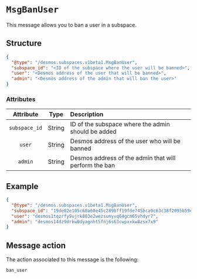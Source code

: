 # `MsgBanUser`
This message allows you to ban a user in a subspace.

## Structure
```json
{
  "@type": "/desmos.subspaces.v1beta1.MsgBanUser",
  "subspace_id": "<ID of the subspace where the user will be banned>",
  "user": "<Desmos address of the user that will be banned>",
  "admin": "<Desmos address of the admin that will ban the user>"
}
```

### Attributes
| Attribute | Type | Description |
| :-------: | :---: | :--------- |
| `subspace_id` | String | ID of the subspace where the admin should be added |
| `user` | String | Desmos address of the user who will be banned |
| `admin` | String | Desmos address of the admin that will perform the ban |

## Example
```json
{
  "@type": "/desmos.subspaces.v1beta1.MsgBanUser",
  "subspace_id": "19de02e105c68a60e45c289bff19fde745bca9c63c38f2095b59e8e8090ae1af",
  "user": "desmos1tqzrfy9ujrk883e2wezsumyvq64gcm65vhdyr7",
  "admin": "desmos14dz9drkw0dyagnht5fnj6s63cwpxxkw8zsx7x9"
}
```

## Message action
The action associated to this message is the following:

````
ban_user
````